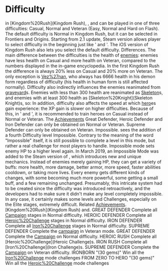 # Difficulty

 in [Kingdom%20Rush](Kingdom Rush), , and can be played in one of three difficulties: Casual, Normal and Veteran (Easy, Normal and Hard on Flash). The default difficulty is Normal in Kingdom Rush, but it can be selected in Frontiers and Origins. Starting from 2.1 update, Steam version allows player to select difficulty in the beginning just like ' and '. The iOS version of Kingdom Rush also lets you select the default difficulty.
Differences.
The main difference between the difficulties is the health of [enemies](enemies): enemies have less health on Casual and more health on Veteran, compared to the numbers displayed in the in-game encyclopedia. In the first Kingdom Rush the difference is always 20% less on Casual and 20% more on Veteran. The only exception is [Vez%27nan](Vez'nan), who always has 6666 health in his demon form regardless of difficulty (his health in human form is still affected normally).
Difficulty also indirectly influences the enemies reanimated from [graveyard](graveyard)s. Enemies with less than 300 health are reanimated as [Skeleton](Skeleton)s, and enemies with at least 300 health as [Skeleton%20Knight](Skeleton Knight)s, so:
In addition, difficulty also affects the speed at which [hero](hero)es gain experience: the XP gain is slower on higher difficulties. Because of this, in ' and ', it is recommended to train heroes on Casual instead of Normal or Veteran.
The [Achievements](Achievements) Great Defender, Heroic Defender and Iron Defender can only be obtained on Normal or Veteran. Supreme Defender can only be obtained on Veteran.
Impossible.
 sees the addition of a fourth Difficulty level Impossible. Contrary to the meaning of the word "Impossible" itself, it is still possible to complete a level in this mode, but rather a real challenge for most players to handle. Impossible mode sets enemy HP to a higher level again.
In March 2019, an Impossible Mode was added to the Steam version of , which introduces new and unique mechanics. Instead of enemies merely gaining HP, they can get a variety of buffs: more health, more damage, better armor, more speed, faster abilities cooldown, or taking more lives. Every enemy gets different kinds of changes, with some becoming much more powerful, some getting a small buff, and a few remaining unchanged. Presumably, this intricate system had to be created since the difficulty was introduced retroactively, and the developers had to make sure it didn't make any level completely impossible. In any case, it certainly makes some levels and Challenges, especially on the Elite stages, extremely difficult.
Related [Achievements](Achievements).
[Kingdom%20Rush](Kingdom Rush) and.
 GREAT DEFENDER
Complete all [Campaign](Campaign) stages in Normal difficulty.
 HEROIC DEFENDER
Complete all [Heroic%20Challenge](Heroic) stages in Normal difficulty.
 IRON DEFENDER
Complete all [Iron%20Challenge](Iron) stages in Normal difficulty.
 SUPREME DEFENDER
Complete the [campaign](campaign) in Veteran mode.
 GREAT DEFENDER Complete the [Campaign](Campaign) on Normal difficulty.
 HEROIC RUSH Complete all [Heroic%20Challenge](Heroic Challenge)s.
 IRON RUSH Complete all [Iron%20Challenge](Iron Challenge)s.
 SUPREME DEFENDER Complete the [Campaign](Campaign) on Veteran difficulty.
 IRONBORN "(30 gems)" Win all the [Iron%20Challenge](Iron) mode challenges
 FROM ZERO TO HERO "(30 gems)" Win all the [Heroic%20Challenge](Heroic) mode challenges